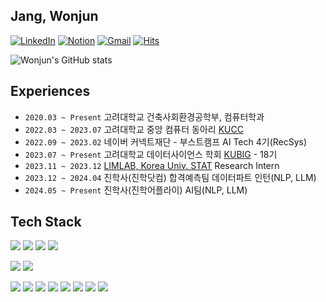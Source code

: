 ## Jang, Wonjun
[![LinkedIn](https://img.shields.io/badge/LinkedIn-%230077B5.svg?style=for-the-badge&logo=linkedin&logoColor=white&style=flat&link=https://www.linkedin.com/in/%EC%9B%90%EC%A4%80-%EC%9E%A5-30497825a/)](https://www.linkedin.com/in/%EC%9B%90%EC%A4%80-%EC%9E%A5-30497825a/)
[![Notion](https://img.shields.io/badge/Portfolio-000000.svg?style=for-the-badge&logo=notion&logoColor=white&style=flat&link=https://enchanted-gum-e41.notion.site/Portfolio-b0ed1f56e0704a8ab6addb3ace4f344e)](https://enchanted-gum-e41.notion.site/Portfolio-b0ed1f56e0704a8ab6addb3ace4f344e) [![Gmail](https://img.shields.io/badge/Gmail-D14836?style=for-the-badge&logo=gmail&logoColor=white&style=flat&link=mailto:jwj51720@gmail.com)](mailto:jwj51720@gmail.com) [![Hits](https://hits.seeyoufarm.com/api/count/incr/badge.svg?url=https%3A%2F%2Fgithub.com%2Fjwj51720&count_bg=%2379C83D&title_bg=%23555555&icon=&icon_color=%23E7E7E7&title=hits&edge_flat=false)](https://hits.seeyoufarm.com)

![Wonjun's GitHub stats](https://github-readme-stats.vercel.app/api?username=jwj51720&show_icons=true&theme=vue&count_private=true)
## Experiences
- `2020.03 ~ Present` 고려대학교 건축사회환경공학부, 컴퓨터학과
- `2022.03 ~ 2023.07` 고려대학교 중앙 컴퓨터 동아리 [KUCC](https://kucc.co.kr/)
- `2022.09 ~ 2023.02` 네이버 커넥트재단 - 부스트캠프 AI Tech 4기(RecSys)
- `2023.07 ~ Present` 고려대학교 데이터사이언스 학회 [KUBIG](http://kubigkorea.com/) - 18기
- `2023.11 ~ 2023.12` [LIMLAB, Korea Univ. STAT](https://www.sungbin-lim.net/LIM) Research Intern
- `2023.12 ~ 2024.04` 진학사(진학닷컴) 합격예측팀 데이터파트 인턴(NLP, LLM)
- `2024.05 ~ Present` 진학사(진학어플라이) AI팀(NLP, LLM)

## Tech Stack
<img src="https://img.shields.io/badge/Python-3776AB?style=flat&logo=Python&logoColor=white"/> <img src="https://img.shields.io/badge/-A8B9CC?style=flat&logo=C&logoColor=white"/> <img src="https://img.shields.io/badge/JavaScript-F7DF1E?style=flat&logo=javascript&logoColor=white"/> <img src="https://img.shields.io/badge/php-777BB4?style=flat&logo=php&logoColor=white"/> 

<img src="https://img.shields.io/badge/MariaDB-003545?style=flat&logo=mariadb&logoColor=white"/> <img src="https://img.shields.io/badge/Elasticsearch-005571?style=flat&logo=Elasticsearch&logoColor=white"/> 

<img src="https://img.shields.io/badge/PyTorch-%23EE4C2C.svg?style=flat&logo=PyTorch&logoColor=white"/> <img src="https://img.shields.io/badge/tensorflow-FF6F00?style=flat&logo=tensorflow&logoColor=white"/> <img src="https://img.shields.io/badge/scikitlearn-F7931E?style=flat&logo=scikitlearn&logoColor=white"/> <img src="https://img.shields.io/badge/React-61DAFB?style=flat&logo=react&logoColor=white"/> <img src="https://img.shields.io/badge/FastAPI-009688?style=flat&logo=FastAPI&logoColor=white"/> <img src="https://img.shields.io/badge/Streamlit-FF4B4B?style=flat&logo=Streamlit&logoColor=white"/> <img src="https://img.shields.io/badge/FastAPI-009688?style=flat&logo=FastAPI&logoColor=white"/> <img src="https://img.shields.io/badge/Apache Kafka-231F20?style=flat&logo=apachekafka&logoColor=white"/>
